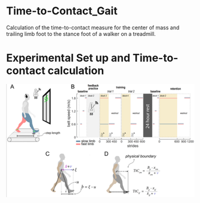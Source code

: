 # Time-to-Contact_Gait
Calculation of the time-to-contact measure for the center of mass and trailing limb foot to the stance foot of a walker on a treadmill.

# Experimental Set up and Time-to-contact calculation
![Time to Contact Experiment](Figure1.png)
